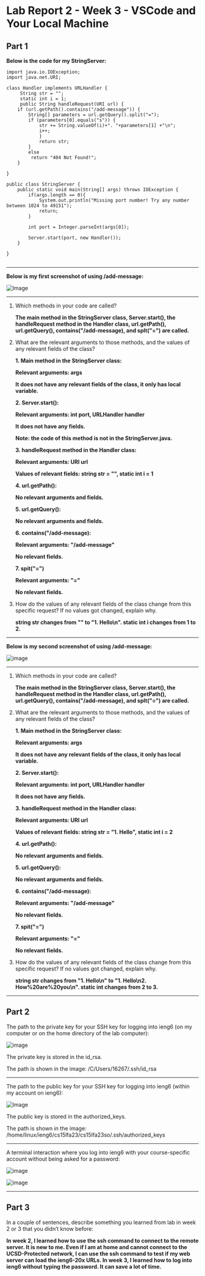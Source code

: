# Lab Report 2 - Week 3 - VSCode and Your Local Machine
## Part 1
**Below is the code for my StringServer:**
```
import java.io.IOException;
import java.net.URI;

class Handler implements URLHandler {
     String str = "";
     static int i = 1;
     public String handleRequest(URI url) {
    if (url.getPath().contains("/add-message")) {
        String[] parameters = url.getQuery().split("=");
        if (parameters[0].equals("s")) {
            str += String.valueOf(i)+". "+parameters[1] +"\n";
            i++;
            }
            return str;
        }
        else
         return "404 Not Found!";
    }
        
}

public class StringServer {
    public static void main(String[] args) throws IOException {
        if(args.length == 0){
            System.out.println("Missing port number! Try any number between 1024 to 49151");
            return;
        }

        int port = Integer.parseInt(args[0]);

        Server.start(port, new Handler());
    }

}


```
---

**Below is my first screenshot of using /add-message:**

![Image](labreport2_screenshot1.png)

---

1. Which methods in your code are called?
   
   **The main method in the StringServer class, Server.start(), the handleRequest method in the Handler class, url.getPath(), url.getQuery(), contains("/add-message), and splt("=") are called.**

2. What are the relevant arguments to those methods, and the values of any relevant fields of the class?
   
   **1. Main method in the StringServer class:**
   
   **Relevant arguments: args**
   
   **It does not have any relevant fields of the class, it only has local variable.**

   **2. Server.start():**
   
   **Relevant arguments: int port, URLHandler handler**

   **It does not have any fields.**

   **Note: the code of this method is not in the StringServer.java.**

   **3. handleRequest method in the Handler class:**
   
   **Relevant arguments: URI url**
   
   **Values of relevant fields: string str = "", static int i = 1**

   **4. url.getPath():**

   **No relevant arguments and fields.**

   **5. url.getQuery():**

   **No relevant arguments and fields.**

   **6. contains("/add-message):**

   **Relevant arguments: "/add-message"**

   **No relevant fields.**

   **7. spit("=")**

   **Relevant arguments: "="**

   **No relevant fields.**

4. How do the values of any relevant fields of the class change from this specific request? If no values got changed, explain why.
   
   **string str changes from "" to "1. Hello\n". static int i changes from 1 to 2.**

---

**Below is my second screenshot of using /add-message:**

![image](labreport2_screenshot2.png)

---
1. Which methods in your code are called?
   
   **The main method in the StringServer class, Server.start(), the handleRequest method in the Handler class, url.getPath(), url.getQuery(), contains("/add-message), and splt("=") are called.**
  

2. What are the relevant arguments to those methods, and the values of any relevant fields of the class?
   
   **1. Main method in the StringServer class:**
   
   **Relevant arguments: args**
   
   **It does not have any relevant fields of the class, it only has local variable.**

   **2. Server.start():**
   
   **Relevant arguments: int port, URLHandler handler**

   **It does not have any fields.**

   **3. handleRequest method in the Handler class:**
   
   **Relevant arguments: URI url**
   
   **Values of relevant fields: string str = "1. Hello", static int i = 2**

   **4. url.getPath():**

   **No relevant arguments and fields.**

   **5. url.getQuery():**

   **No relevant arguments and fields.**

   **6. contains("/add-message):**

   **Relevant arguments: "/add-message"**

   **No relevant fields.**

   **7. spit("=")**

   **Relevant arguments: "="**

   **No relevant fields.**

3. How do the values of any relevant fields of the class change from this specific request? If no values got changed, explain why.
   
   **string str changes from "1. Hello\n" to "1. Hello\n2. How%20are%20you\n". static int changes from 2 to 3.**

---
## Part 2

The path to the private key for your SSH key for logging into ieng6 (on my computer or on the home directory of the lab computer):

![image](labreport2_path1.png)

The private key is stored in the id_rsa.

The path is shown in the image: /C/Users/16267/.ssh/id_rsa

---

The path to the public key for your SSH key for logging into ieng6 (within my account on ieng6):

![Image](labreport2_path2.png)

The public key is stored in the authorized_keys.

The path is shown in the image: /home/linux/ieng6/cs15lfa23/cs15lfa23so/.ssh/authorized_keys

---

A terminal interaction where you log into ieng6 with your course-specific account without being asked for a password:

![image](labreport2_w1.png)

![image](labreport2_w2.png)

---

## Part 3

In a couple of sentences, describe something you learned from lab in week 2 or 3 that you didn’t know before:

**In week 2, I learned how to use the ssh command to connect to the remote server. It is new to me. Even if I am at home and cannot connect to the UCSD-Protected network, I can use the ssh command to test
if my web server can load the ieng6-20x URLs. In week 3, I learned how to log into ieng6 without typing the password. It can save a lot of time.**
